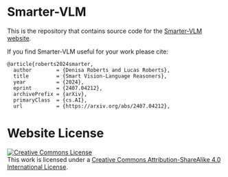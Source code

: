 # Smarter-VLM 

This is the repository that contains source code for the [Smarter-VLM website](https://smarter-vlm.github.io/smarter-vlm/).

If you find Smarter-VLM useful for your work please cite:
```
@article{roberts2024smarter,
  author        = {Denisa Roberts and Lucas Roberts},
  title         = {Smart Vision-Language Reasoners},
  year          = {2024},
  eprint        = {2407.04212},
  archivePrefix = {arXiv},
  primaryClass  = {cs.AI},
  url           = {https://arxiv.org/abs/2407.04212},
```

# Website License
<a rel="license" href="http://creativecommons.org/licenses/by-sa/4.0/"><img alt="Creative Commons License" style="border-width:0" src="https://i.creativecommons.org/l/by-sa/4.0/88x31.png" /></a><br />This work is licensed under a <a rel="license" href="http://creativecommons.org/licenses/by-sa/4.0/">Creative Commons Attribution-ShareAlike 4.0 International License</a>.
